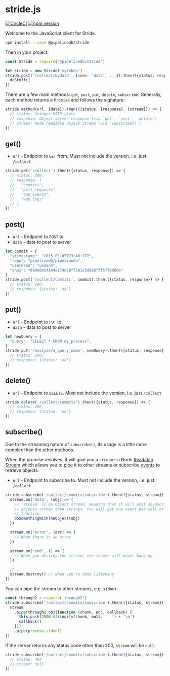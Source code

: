 # stride.js

[![CircleCI](https://circleci.com/gh/pipelinedb/stride.js.svg?style=shield)](https://circleci.com/gh/pipelinedb/stride.js)
[![npm version](https://badge.fury.io/js/%40pipelinedb%2Fstride.svg)](https://badge.fury.io/js/%40pipelinedb%2Fstride)

Welcome to the JavaScript client for Stride.

```sh
npm install --save @pipelinedb/stride
```

Then in your project:

```js
const Stride = require('@pipelinedb/stride')

let stride = new Stride('mytoken')
stride.post('/collect/mydata', {some: 'data', ...}).then(({status, response}) => {
  doStuff()
})
```

There are a few main methods: `get`, `post`, `put`, `delete`, `subscribe`. Generally, each method returns a `Promise` and follows the signature:

```js
stride.method(url, [data]).then(({status, [response], [stream]}) => {
  // status: Integer HTTP state
  // response: Object server response (via `get`, `post`, `delete`)
  // stream: Node readable object Stream (via `subscribe()`)
})
```

## get()

* `url` - Endpoint to `GET` from. Must not include the version, i.e. just `/collect`

```js
stride.get('/collect').then(({status, response}) => {
  // status: 200,
  // response: [
  //   "commits",
  //   "pull_requests",
  //   "app_events",
  //   "web_logs"
  // ]
})
```

## post()

* `url` - Endpoint to `POST` to
* `data` - data to post to server

```js
let commit = {
  "$timestamp": "2015-05-05T23:40:27Z",
  "repo": "pipelinedb/pipelinedb",
  "username": "usmanm",
  "sha1": "690e6814144a174d38ff501c5d89bfff5ff8d6de"
}
stride.post('/collect/commits', commit).then(({status, response}) => {
  // status: 200,
  // response: {status: 'ok'}
})
```

## put()

* `url` - Endpoint to `PUT` to
* `data` - data to post to server

```js
let newQuery = {
  "query": "SELECT * FROM my_process",
}
stride.put('/analyze/a_query_name', newQuery).then(({status, response}) => {
  // status: 200,
  // response: {status: 'ok'}
})
```

## delete()

* `url` - Endpoint to `DELETE`. Must not include the version, i.e. just `/collect`

```js
stride.delete('/collect/commits').then(({status, response}) => {
  // status: 200,
  // response: {status: 'ok'}
})
```

## subscribe()

Due to the streaming nature of `subscribe()`, its usage is a little more complex than the other methods.

When the promise resolves, it will give you a `stream`&mdash;a Node [Readable Stream](https://nodejs.org/api/stream.html#stream_readable_streams) which allows you to [pipe](https://nodejs.org/api/stream.html#stream_readable_pipe_destination_options) it to other streams or subscribe [events](https://nodejs.org/api/stream.html#stream_event_data) to retrieve objects.

* `url` - Endpoint to subscribe to. Must not include the version, i.e. just `/collect`

```js
stride.subscribe('/collect/commits/subscribe').then(({status, stream}) => {
  stream.on('data', (obj) => {
    // `stream` is an Object stream, meaning that it will emit JavaScript
    // objects rather than strings. You will get one event per call of this
    // function.
    doSomethingWithTheObject(obj)
  })

  stream.on('error', (err) => {
    // When there is an error
  })

  stream.on('end', () => {
    // When you destroy the stream; the server will never hang up
  })

  // ...
  stream.destroy() // when you're done listening
})
```

You can pipe the stream to other streams, e.g. `stdout`.

```js
const through2 = require('through2')
stride.subscribe('/collect/commits/subscribe').then(({status, stream}) => {
  stream
    .pipe(through2.obj(function (chunk, enc, callback) {
      this.push(JSON.stringify(chunk, null, '  ') + '\n')
      callback()
    }))
    .pipe(process.stdout)
})
```

If the server returns any status code other than 200, `stream` will be `null`:

```js
stride.subscribe('/collect/commits/subscribe').then(({status, stream}) => {
  // status: 404
  // stream: null
})
```
